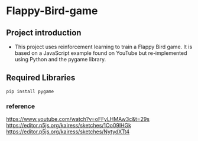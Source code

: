 # Flappy-Bird-game

## Project introduction
- This project uses reinforcement learning to train a Flappy Bird game. It is based on a JavaScript example found on YouTube but re-implemented using Python and the pygame library.

## Required Libraries
```
pip install pygame
```

  
### reference
https://www.youtube.com/watch?v=oFFyLHMAw3c&t=29s
https://editor.p5js.org/kairess/sketches/1Oo09lHGk
https://editor.p5js.org/kairess/sketches/NytydXTt4
